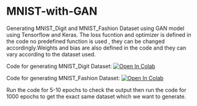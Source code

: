 # MNIST-with-GAN

Generating MNIST_Digit and MNIST_Fashion Dataset using GAN model using Tensorflow and Keras. The loss fucntion and optimizer is defined in the code no predefined function is used , they can be changed accordingly.Weights and bias are also defined in the code and they can vary according to the dataset used.

Code for generating MNIST_Digit Dataset:
[![Open In Colab](https://colab.research.google.com/assets/colab-badge.svg)](https://colab.research.google.com/drive/1P9xcGB7unuNfg4WpLmY-BNXT0dbdKdkG)

Code for generating MNIST_Fashion Dataset:
[![Open In Colab](https://colab.research.google.com/assets/colab-badge.svg)](https://colab.research.google.com/drive/15K25Epw1nZ2-yUBJTSVzecewqZ-vNsyu)

Run the code for 5-10 epochs to check the output then run the code for 1000 epochs to get the exact same dataset which we want to generate.

